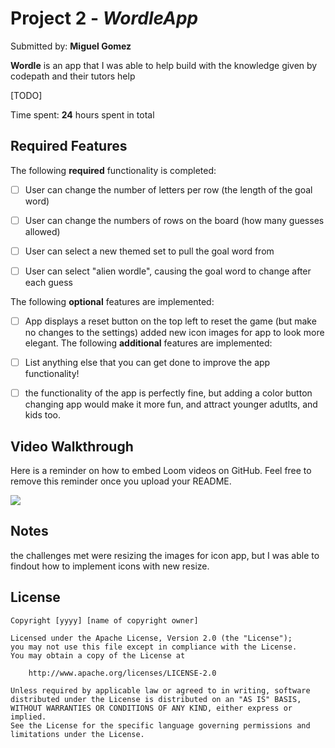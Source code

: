 # Project 2 - *WordleApp*

Submitted by: **Miguel Gomez**

**Wordle** is an app that I was able to help build with the knowledge given by codepath and their tutors help 

[TODO] 

Time spent: **24** hours spent in total

## Required Features

The following **required** functionality is completed:

- [ ] User can change the number of letters per row (the length of the goal word)
- [ ] User can change the numbers of rows on the board (how many guesses allowed)
- [ ] User can select a new themed set to pull the goal word from
- [ ] User can select "alien wordle", causing the goal word to change after each guess


The following **optional** features are implemented:

- [ ] App displays a reset button on the top left to reset the game (but make no changes to the settings)
added new icon images for app to look more elegant.
The following **additional** features are implemented:

- [ ] List anything else that you can get done to improve the app functionality!
- [ ] the functionality of the app is perfectly fine, but adding a color button changing app would make it more fun, and attract younger adutlts, and kids too.

## Video Walkthrough

Here is a reminder on how to embed Loom videos on GitHub. Feel free to remove this reminder once you upload your README. 
<div>
    <a href="https://www.loom.com/share/f3be832375e44701b6f05cf0786b3f68">
    </a>
    <a href="https://www.loom.com/share/f3be832375e44701b6f05cf0786b3f68">
      <img style="max-width:300px;" src="https://cdn.loom.com/sessions/thumbnails/f3be832375e44701b6f05cf0786b3f68-with-play.gif">
    </a>
  </div>

## Notes

the challenges met were resizing the images for icon app, but I was able to findout how to implement icons with new resize.

## License

    Copyright [yyyy] [name of copyright owner]

    Licensed under the Apache License, Version 2.0 (the "License");
    you may not use this file except in compliance with the License.
    You may obtain a copy of the License at

        http://www.apache.org/licenses/LICENSE-2.0

    Unless required by applicable law or agreed to in writing, software
    distributed under the License is distributed on an "AS IS" BASIS,
    WITHOUT WARRANTIES OR CONDITIONS OF ANY KIND, either express or implied.
    See the License for the specific language governing permissions and
    limitations under the License.
